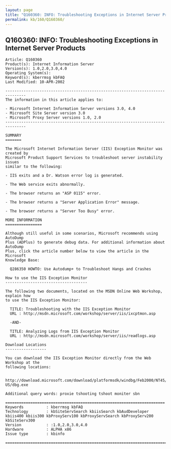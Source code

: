 ```yaml
---
layout: page
title: "Q160360: INFO: Troubleshooting Exceptions in Internet Server Products"
permalink: kb/160/Q160360/
---
```


## Q160360: INFO: Troubleshooting Exceptions in Internet Server Products

	Article: Q160360
	Product(s): Internet Information Server
	Version(s): 1.0,2.0,3.0,4.0
	Operating System(s): 
	Keyword(s): kberrmsg kbFAQ
	Last Modified: 10-APR-2002
	
	-------------------------------------------------------------------------------
	The information in this article applies to:
	
	- Microsoft Internet Information Server versions 3.0, 4.0 
	- Microsoft Site Server version 3.0 
	- Microsoft Proxy Server versions 1.0, 2.0 
	-------------------------------------------------------------------------------
	
	SUMMARY
	=======
	
	The Microsoft Internet Information Server (IIS) Exception Monitor was created by
	Microsoft Product Support Services to troubleshoot server instability issues
	similar to the following:
	
	- IIS exits and a Dr. Watson error log is generated.
	
	- The Web service exits abnormally.
	
	- The browser returns an "ASP 0115" error.
	
	- The browser returns a "Server Application Error" message.
	
	- The browser returns a "Server Too Busy" error.
	
	MORE INFORMATION
	================
	
	Although still useful in some scenarios, Microsoft recommends using AutoDump
	Plus (ADPlus) to generate debug data. For additional information about AutoDump
	Plus, click the article number below to view the article in the Microsoft
	Knowledge Base:
	
	  Q286350 HOWTO: Use Autodump+ to Troubleshoot Hangs and Crashes
	
	How to use the IIS Exception Monitor
	------------------------------------
	
	The following two documents, located on the MSDN Online Web Workshop, explain how
	to use the IIS Exception Monitor:
	
	  TITLE: Troubleshooting with the IIS Exception Monitor
	  URL : http://msdn.microsoft.com/workshop/server/iis/ixcptmon.asp
	
	  -AND-
	
	  TITLE: Analyzing Logs from IIS Exception Monitor
	  URL : http://msdn.microsoft.com/workshop/server/iis/readlogs.asp
	
	Download Locations
	------------------
	
	You can download the IIS Exception Monitor directly from the Web Workshop at the
	following locations:
	
	  http://download.microsoft.com/download/platformsdk/windbg/Feb2000/NT45/EN-US/dbg.exe
	
	Additional query words: proxie tshooting tshoot moniter sbn
	
	======================================================================
	Keywords          : kberrmsg kbFAQ 
	Technology        : kbSiteServSearch kbiisSearch kbAudDeveloper kbiis400 kbiis300 kbProxyServ100 kbProxyServSearch kbProxyServ200 kbSiteServ300
	Version           : :1.0,2.0,3.0,4.0
	Hardware          : ALPHA x86
	Issue type        : kbinfo
	
	=============================================================================
	
